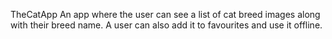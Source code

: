 TheCatApp
An app where the user can see a list of cat breed images along with their breed name. A user can also add it to favourites and use it offline.
